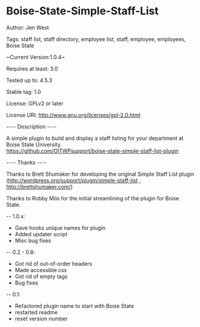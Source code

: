 # Boise-State-Simple-Staff-List

Author: Jen West

Tags: staff list, staff directory, employee list, staff, employee, employees, Boise State 

~Current Version:1.0.4~

Requires at least: 3.0

Tested up to: 4.5.3

Stable tag: 1.0

License: GPLv2 or later

License URI: http://www.gnu.org/licenses/gpl-2.0.html

---- Description ----

A simple plugin to build and display a staff listing for your department at Boise State University.  
https://github.com/OITWPsupport/boise-state-simple-staff-list-plugin


---- Thanks ----

Thanks to Brett Shumaker for developing the original Simple Staff List plugin (http://wordpress.org/support/plugin/simple-staff-list , http://brettshumaker.com/)

Thanks to Robby Milo for the initial streamlining of the plugin for Boise State.


-- 1.0.x:
- Gave hooks unique names for plugin
- Added updater script
- Misc bug fixes

-- 0.2 - 0.8:
- Got rid of out-of-order headers
- Made accessible css
- Got rid of empty tags
- Bug fixes

-- 0.1:
- Refactored plugin name to start with Boise State
- restarted readme
- reset version number
